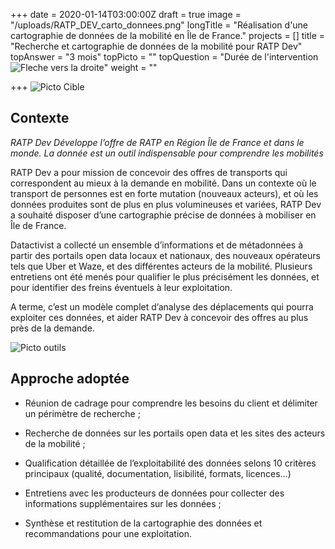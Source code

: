 +++
date = 2020-01-14T03:00:00Z
draft = true
image = "/uploads/RATP_DEV_carto_donnees.png"
longTitle = "Réalisation d'une cartographie de données de la mobilité en Île de France."
projects = []
title = "Recherche et cartographie de données de la mobilité pour RATP Dev"
topAnswer = "3 mois"
topPicto = ""
topQuestion = "Durée de l'intervention ![Fleche vers la droite](/images/white-dotted-arrow.svg)"
weight = ""

+++
![Picto Cible](/images/target.svg)

## Contexte

_RATP Dev Développe l’offre de RATP en Région Île de France et dans le monde. La donnée est un outil indispensable pour comprendre les mobilités_

RATP Dev a pour mission de concevoir des offres de transports qui correspondent au mieux à la demande en mobilité. Dans un contexte où le transport de personnes est en forte mutation (nouveaux acteurs), et où les données produites sont de plus en plus volumineuses et variées, RATP Dev a souhaité disposer d’une cartographie précise de données à mobiliser en Île de France.   
  
Datactivist a collecté un ensemble d’informations et de métadonnées à partir des portails open data locaux et nationaux, des nouveaux opérateurs tels que Uber et Waze, et des différentes acteurs de la mobilité. Plusieurs entretiens ont été menés pour qualifier le plus précisément les données, et pour identifier des freins éventuels à leur exploitation.

A terme, c’est un modèle complet d’analyse des déplacements qui pourra exploiter ces données, et aider RATP Dev à concevoir des offres au plus près de la demande.

![Picto outils](/images/tools.svg)

## Approche adoptée

* Réunion de cadrage pour comprendre les besoins du client et délimiter un périmètre de recherche ;

* Recherche de données sur les portails open data et les sites des acteurs de la mobilité ;

* Qualification détaillée de l’exploitabilité des données selons 10 critères principaux (qualité, documentation, lisibilité, formats, licences…)

* Entretiens avec les producteurs de données pour collecter des informations supplémentaires sur les données ;

* Synthèse et restitution de la cartographie des données et recommandations pour une exploitation.